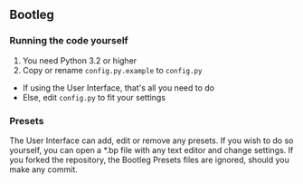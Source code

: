 ## Bootleg

### Running the code yourself

1. You need Python 3.2 or higher
2. Copy or rename `config.py.example` to `config.py`
* If using the User Interface, that's all you need to do
* Else, edit `config.py` to fit your settings

### Presets

The User Interface can add, edit or remove any presets. If you wish to do so yourself, you can open a *.bp file with any text editor and change settings. If you forked the repository, the Bootleg Presets files are ignored, should you make any commit.